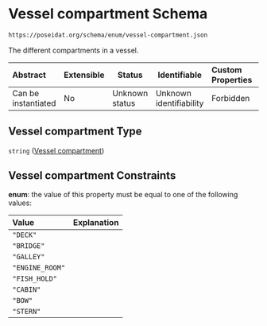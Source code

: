 # Vessel compartment Schema

```txt
https://poseidat.org/schema/enum/vessel-compartment.json
```

The different compartments in a vessel.


| Abstract            | Extensible | Status         | Identifiable            | Custom Properties | Additional Properties | Access Restrictions | Defined In                                                                             |
| :------------------ | ---------- | -------------- | ----------------------- | :---------------- | --------------------- | ------------------- | -------------------------------------------------------------------------------------- |
| Can be instantiated | No         | Unknown status | Unknown identifiability | Forbidden         | Allowed               | none                | [vessel-compartment.json](schemas/enum/vessel-compartment.json "open original schema") |

## Vessel compartment Type

`string` ([Vessel compartment](vessel-compartment.md))

## Vessel compartment Constraints

**enum**: the value of this property must be equal to one of the following values:

| Value           | Explanation |
| :-------------- | ----------- |
| `"DECK"`        |             |
| `"BRIDGE"`      |             |
| `"GALLEY"`      |             |
| `"ENGINE_ROOM"` |             |
| `"FISH_HOLD"`   |             |
| `"CABIN"`       |             |
| `"BOW"`         |             |
| `"STERN"`       |             |
